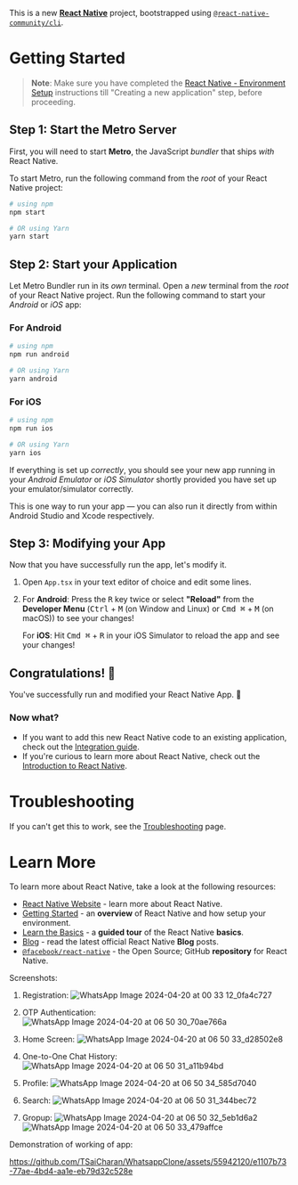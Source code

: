 This is a new [**React Native**](https://reactnative.dev) project, bootstrapped using [`@react-native-community/cli`](https://github.com/react-native-community/cli).

# Getting Started

>**Note**: Make sure you have completed the [React Native - Environment Setup](https://reactnative.dev/docs/environment-setup) instructions till "Creating a new application" step, before proceeding.

## Step 1: Start the Metro Server

First, you will need to start **Metro**, the JavaScript _bundler_ that ships _with_ React Native.

To start Metro, run the following command from the _root_ of your React Native project:

```bash
# using npm
npm start

# OR using Yarn
yarn start
```

## Step 2: Start your Application

Let Metro Bundler run in its _own_ terminal. Open a _new_ terminal from the _root_ of your React Native project. Run the following command to start your _Android_ or _iOS_ app:

### For Android

```bash
# using npm
npm run android

# OR using Yarn
yarn android
```

### For iOS

```bash
# using npm
npm run ios

# OR using Yarn
yarn ios
```

If everything is set up _correctly_, you should see your new app running in your _Android Emulator_ or _iOS Simulator_ shortly provided you have set up your emulator/simulator correctly.

This is one way to run your app — you can also run it directly from within Android Studio and Xcode respectively.

## Step 3: Modifying your App

Now that you have successfully run the app, let's modify it.

1. Open `App.tsx` in your text editor of choice and edit some lines.
2. For **Android**: Press the <kbd>R</kbd> key twice or select **"Reload"** from the **Developer Menu** (<kbd>Ctrl</kbd> + <kbd>M</kbd> (on Window and Linux) or <kbd>Cmd ⌘</kbd> + <kbd>M</kbd> (on macOS)) to see your changes!

   For **iOS**: Hit <kbd>Cmd ⌘</kbd> + <kbd>R</kbd> in your iOS Simulator to reload the app and see your changes!

## Congratulations! :tada:

You've successfully run and modified your React Native App. :partying_face:

### Now what?

- If you want to add this new React Native code to an existing application, check out the [Integration guide](https://reactnative.dev/docs/integration-with-existing-apps).
- If you're curious to learn more about React Native, check out the [Introduction to React Native](https://reactnative.dev/docs/getting-started).

# Troubleshooting

If you can't get this to work, see the [Troubleshooting](https://reactnative.dev/docs/troubleshooting) page.

# Learn More

To learn more about React Native, take a look at the following resources:

- [React Native Website](https://reactnative.dev) - learn more about React Native.
- [Getting Started](https://reactnative.dev/docs/environment-setup) - an **overview** of React Native and how setup your environment.
- [Learn the Basics](https://reactnative.dev/docs/getting-started) - a **guided tour** of the React Native **basics**.
- [Blog](https://reactnative.dev/blog) - read the latest official React Native **Blog** posts.
- [`@facebook/react-native`](https://github.com/facebook/react-native) - the Open Source; GitHub **repository** for React Native.


Screenshots:
1) Registration:
![WhatsApp Image 2024-04-20 at 00 33 12_0fa4c727](https://github.com/TSaiCharan/WhatsappClone/assets/55942120/53b8cfd5-cbf6-49a2-90b7-369394628070)

2) OTP Authentication:
![WhatsApp Image 2024-04-20 at 06 50 30_70ae766a](https://github.com/TSaiCharan/WhatsappClone/assets/55942120/883cefd2-5a3d-4706-be00-93a5a2fd0a37)

3) Home Screen:
![WhatsApp Image 2024-04-20 at 06 50 33_d28502e8](https://github.com/TSaiCharan/WhatsappClone/assets/55942120/e8465875-e015-48ea-80f5-4c1fbd137071)

4) One-to-One Chat History:
![WhatsApp Image 2024-04-20 at 06 50 31_a11b94bd](https://github.com/TSaiCharan/WhatsappClone/assets/55942120/d3b88885-d9e8-47eb-b9ad-92ddfa6e70fd)

5) Profile:
![WhatsApp Image 2024-04-20 at 06 50 34_585d7040](https://github.com/TSaiCharan/WhatsappClone/assets/55942120/f3dc0e1d-d82b-4ecc-94ce-49f594c521b8)

6) Search:
![WhatsApp Image 2024-04-20 at 06 50 31_344bec72](https://github.com/TSaiCharan/WhatsappClone/assets/55942120/33bdd23e-8bcf-4b01-aec8-3756a605a654)

7) Gropup:
![WhatsApp Image 2024-04-20 at 06 50 32_5eb1d6a2](https://github.com/TSaiCharan/WhatsappClone/assets/55942120/79ac9fcb-0169-4436-abaf-f485456fa911)
![WhatsApp Image 2024-04-20 at 06 50 33_479affce](https://github.com/TSaiCharan/WhatsappClone/assets/55942120/47636c1e-6712-4a5b-a4ef-ee9654f37eb6)



Demonstration of working of app:


https://github.com/TSaiCharan/WhatsappClone/assets/55942120/e1107b73-77ae-4bd4-aa1e-eb79d32c528e








